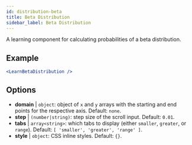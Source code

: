 ```yaml
---
id: distribution-beta
title: Beta Distribution
sidebar_label: Beta Distribution
---
```


A learning component for calculating probabilities of a beta distribution.

## Example

```jsx live
<LearnBetaDistribution />
```

## Options

* __domain__ | `object`: object of `x` and `y` arrays with the starting and end points for the respective axis. Default: `none`.
* __step__ | `(number|string)`: step size of the scroll input. Default: `0.01`.
* __tabs__ | `array<string>`: which tabs to display (either `smaller`, `greater`, or `range`). Default: `[
  'smaller',
  'greater',
  'range'
]`.
* __style__ | `object`: CSS inline styles. Default: `{}`.
